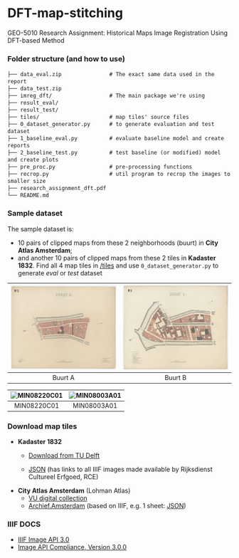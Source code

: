 # DFT-map-stitching
GEO-5010 Research Assignment: Historical Maps Image Registration Using DFT-based Method


### Folder structure (and how to use)
```
├── data_eval.zip               # The exact same data used in the report
├── data_test.zip
├── imreg_dft/                  # The main package we're using
├── result_eval/
├── result_test/
├── tiles/                      # map tiles' source files
├── 0_dataset_generator.py      # to generate evaluation and test dataset
├── 1_baseline_eval.py          # evaluate baseline model and create reports
├── 2_baseline_test.py          # test baseline (or modified) model and create plots
├── pre_proc.py                 # pre-processing functions
├── recrop.py                   # util program to recrop the images to smaller size
├── research_assignment_dft.pdf
└── README.md
```

### Sample dataset
The sample dataset is:
- 10 pairs of clipped maps from these 2 neighborhoods (buurt) in **City Atlas Amsterdam**;
- and another 10 pairs of clipped maps from these 2 tiles in **Kadaster 1832**.
Find all 4 map tiles in [/tiles](/tiles/) and use `0_dataset_generator.py` to generate *eval* or *test* dataset

| ![buurt_a](/tiles/krt_5316_full.jpg "Buurt A") | ![buurt_b](/tiles/krt_5317_full.jpg "Buurt B") |
|:-------------------------------------------------:|:-------------------------------------------------:|
| Buurt A                                           | Buurt B                                           |

| ![MIN08220C01](/tiles/MIN08220C01.jpg "MIN08220C01") | ![MIN08003A01](/tiles/MIN08003A01.jpg "MIN08003A01") |
|:------------------------------------------------:|:------------------------------------------------:|
| MIN08220C01                                      | MIN08003A01                                      |


### Download map tiles
- **Kadaster 1832**
    - [Download from TU Delft](https://gist.bk.tudelft.nl/~bmmeijers/volatile/2025/kadaster1832/)
    
    - [JSON](https://gist.bk.tudelft.nl/~bmmeijers/volatile/2025/kadaster1832/minuutplans_simpler.geojson) (has links to all IIIF images made available by Rijksdienst Cultureel Erfgoed, RCE)
- **City Atlas Amsterdam** (Lohman Atlas)
    - [VU digital collection](https://digitalecollecties.vu.nl/digital/collection/krt/id/5317)
    - [Archief.Amsterdam](https://archief.amsterdam/inventarissen/scans/10043/2.9) (based on IIIF, e.g. 1 sheet: [JSON](https://stadsarchiefamsterdam.memorix.io/resources/records/media/77ef52ce-bafc-d1e7-c086-9a8315738208/iiif/3/36347518/info.json))


### IIIF DOCS
- [IIIF Image API 3.0](https://iiif.io/api/image/3.0/)
- [Image API Compliance, Version 3.0.0](https://iiif.io/api/image/3.0/compliance/)